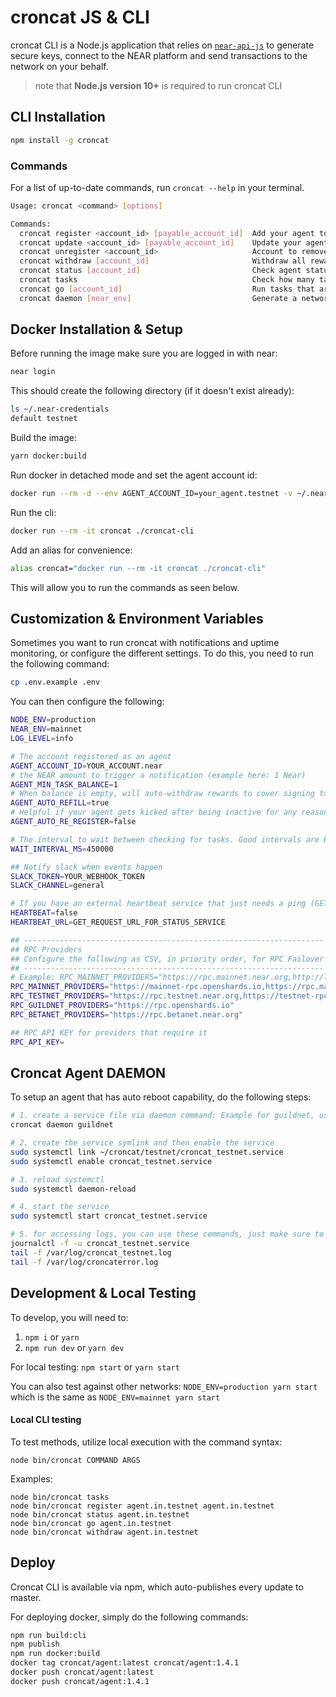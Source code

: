 # croncat JS & CLI

croncat CLI is a Node.js application that relies on [`near-api-js`](https://github.com/near/near-api-js) to generate secure keys, connect to the NEAR platform and send transactions to the network on your behalf.

> note that **Node.js version 10+** is required to run croncat CLI

## CLI Installation

```bash
npm install -g croncat
```

### Commands

For a list of up-to-date commands, run `croncat --help` in your terminal.

```bash
Usage: croncat <command> [options]

Commands:
  croncat register <account_id> [payable_account_id]  Add your agent to cron known agents
  croncat update <account_id> [payable_account_id]    Update your agent to cron known agents
  croncat unregister <account_id>                     Account to remove from list of active agents.
  croncat withdraw [account_id]                       Withdraw all rewards earned for this account
  croncat status [account_id]                         Check agent status and balance for this account
  croncat tasks                                       Check how many tasks are currently available
  croncat go [account_id]                             Run tasks that are available, if agent is registered and has balance
  croncat daemon [near_env]                           Generate a network specific croncat daemon service
```

## Docker Installation & Setup

Before running the image make sure you are logged in with near:

```bash
near login
```

This should create the following directory (if it doesn't exist already):

```bash
ls ~/.near-credentials
default testnet
```

Build the image:
```bash
yarn docker:build
```

Run docker in detached mode and set the agent account id:
```bash
docker run --rm -d --env AGENT_ACCOUNT_ID=your_agent.testnet -v ~/.near-credentials:/root/.near-credentials croncat
```

Run the cli:

```bash
docker run --rm -it croncat ./croncat-cli
```

Add an alias for convenience:
```bash
alias croncat="docker run --rm -it croncat ./croncat-cli"
```
This will allow you to run the commands as seen below.

## Customization & Environment Variables

Sometimes you want to run croncat with notifications and uptime monitoring, or configure the different settings.
To do this, you need to run the following command:

```bash
cp .env.example .env
```

You can then configure the following:

```bash
NODE_ENV=production
NEAR_ENV=mainnet
LOG_LEVEL=info

# The account registered as an agent
AGENT_ACCOUNT_ID=YOUR_ACCOUNT.near
# the NEAR amount to trigger a notification (example here: 1 Near)
AGENT_MIN_TASK_BALANCE=1
# When balance is empty, will auto-withdraw rewards to cover signing txns, withdraws the payout account.
AGENT_AUTO_REFILL=true
# Helpful if your agent gets kicked after being inactive for any reason. Will attempt to re-register and become a pending agent upon next start.
AGENT_AUTO_RE_REGISTER=false

# The interval to wait between checking for tasks. Good intervals are below 60 seconds and above 10 seconds.
WAIT_INTERVAL_MS=450000

## Notify slack when events happen
SLACK_TOKEN=YOUR_WEBHOOK_TOKEN
SLACK_CHANNEL=general

# If you have an external heartbeat service that just needs a ping (GET request)
HEARTBEAT=false
HEARTBEAT_URL=GET_REQUEST_URL_FOR_STATUS_SERVICE

## -------------------------------------------------------------------
## RPC Providers
## Configure the following as CSV, in priority order, for RPC Failover
## -------------------------------------------------------------------
# Example: RPC_MAINNET_PROVIDERS="https://rpc.mainnet.near.org,http://localhost:3030"
RPC_MAINNET_PROVIDERS="https://mainnet-rpc.openshards.io,https://rpc.mainnet.near.org"
RPC_TESTNET_PROVIDERS="https://rpc.testnet.near.org,https://testnet-rpc.openshards.io"
RPC_GUILDNET_PROVIDERS="https://rpc.openshards.io"
RPC_BETANET_PROVIDERS="https://rpc.betanet.near.org"

## RPC API KEY for providers that require it
RPC_API_KEY=
```

## Croncat Agent DAEMON

To setup an agent that has auto reboot capability, do the following steps:

```bash
# 1. create a service file via daemon command: Example for guildnet, use your desired network
croncat daemon guildnet

# 2. create the service symlink and then enable the service
sudo systemctl link ~/croncat/testnet/croncat_testnet.service
sudo systemctl enable croncat_testnet.service

# 3. reload systemctl
sudo systemctl daemon-reload

# 4. start the service
sudo systemctl start croncat_testnet.service

# 5. for accessing logs, you can use these commands, just make sure to use the right network name
journalctl -f -u croncat_testnet.service
tail -f /var/log/croncat_testnet.log
tail -f /var/log/croncaterror.log
```

## Development & Local Testing

To develop, you will need to:

1. `npm i` or `yarn`
2. `npm run dev` or `yarn dev`

For local testing: `npm start` or `yarn start`

You can also test against other networks: `NODE_ENV=production yarn start` which is the same as `NODE_ENV=mainnet yarn start`

#### Local CLI testing

To test methods, utilize local execution with the command syntax:

```
node bin/croncat COMMAND ARGS
```

Examples:

```
node bin/croncat tasks
node bin/croncat register agent.in.testnet agent.in.testnet
node bin/croncat status agent.in.testnet
node bin/croncat go agent.in.testnet
node bin/croncat withdraw agent.in.testnet
```

## Deploy

Croncat CLI is available via npm, which auto-publishes every update to master.

For deploying docker, simply do the following commands:

```bash
npm run build:cli
npm publish
npm run docker:build
docker tag croncat/agent:latest croncat/agent:1.4.1
docker push croncat/agent:latest
docker push croncat/agent:1.4.1
```